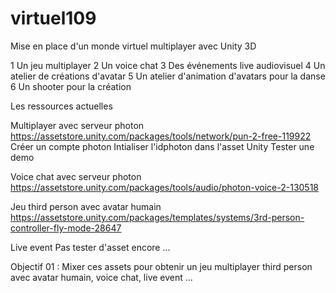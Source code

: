 # virtuel109
Mise en place d'un monde virtuel multiplayer avec Unity 3D

1 Un jeu multiplayer
2 Un voice chat
3 Des événements live audiovisuel
4 Un atelier de créations d'avatar
5 Un atelier d'animation d'avatars pour la danse
6 Un shooter pour la création

Les ressources actuelles

Multiplayer avec serveur photon
https://assetstore.unity.com/packages/tools/network/pun-2-free-119922
Créer un compte photon
Intialiser l'idphoton dans l'asset Unity
Tester une demo

Voice chat avec serveur photon
https://assetstore.unity.com/packages/tools/audio/photon-voice-2-130518

Jeu third person avec avatar humain
https://assetstore.unity.com/packages/templates/systems/3rd-person-controller-fly-mode-28647

Live event 
Pas tester d'asset encore ...

Objectif 01 :
Mixer ces assets pour obtenir un jeu multiplayer third person avec avatar humain, voice chat, live event ...




